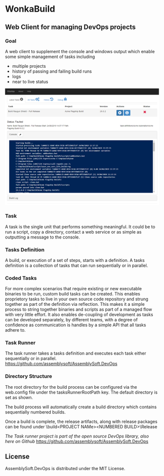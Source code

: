 # WonkaBuild

## Web Client for managing DevOps projects

### Goal
A web client to supplement the console and windows output which enable some simple management of tasks including
- multiple projects
- history of passing and failing build runs
- logs
- near to live status


![Alt text](thumb.png?raw=true "User Interface for Wonka Build Web site")



### Task
A task is the single unit that performs something meaningful. It could be to run a script, copy a directory, contact a web service or as simple as outputting a message to the console.

### Tasks Definition
A build, or execution of a set of steps, starts with a definition. A tasks definition is a collection of tasks that can run sequentially or in parallel.

### Coded Tasks
For more complex scenarios that require existing or new executable binaries to be run, custom build tasks can be created.
This enables proprietory tasks to live in your own source code repository and strung together as part of the definition via reflection. This makes it a simple process to string together binaries and scripts as part of a managed flow with very little effort. It also enables de-coupling of development as tasks can be developed separately, by different teams, with a degree of confidence as communication is handles by a simple API that all tasks adhere to.

### Task Runner
The task runner takes a tasks definition and executes each task either sequentially or in parallel.
https://github.com/assemblysoft/AssemblySoft.DevOps


### Directory Structure
The root directory for the build process can be configured via the web.config file under the tasksRunnerRootPath key. The default directory is set as shown.

<add key="tasksRunnerRootPath" value="C:\tmp\build" />

The build process will automatically create a build directory which contains sequentially numbered builds.

Once a build is complete, the release artifacts, along with release packages can be found under
<ROOT DIRECTORY>\build\<PROJECT NAMe>\<NUMBERED BUILD>\Release


*The Task runner project is part of the open source DevOps library, also here on Github* https://github.com/assemblysoft/AssemblySoft.DevOps


## License

AssemblySoft.DevOps is distributed under the MIT License.
